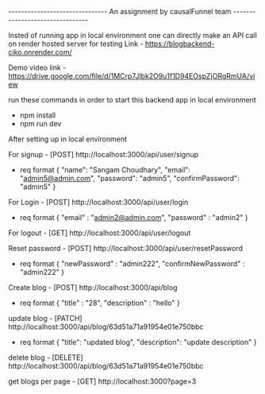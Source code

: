 ------------------------------- An assignment by causalFunnel team  --------------------------------

Insted of running app in local environment one can directly make an API call on render hosted server for testing
Link - https://blogbackend-ciko.onrender.com/

Demo video link - https://drive.google.com/file/d/1MCrp7Jlbk2O9u1f1D94EOspZjORgRmUA/view


run these commands in order to start this backend app in local environment

- npm install 
- npm run dev

After setting up in local environment 

For signup  - [POST] http://localhost:3000/api/user/signup
- req format 
{
    "name": "Sangam Choudhary",
    "email": "admin5@admin.com",
    "password": "admin5",
    "confirmPassword": "admin5"
}


For Login - [POST] http://localhost:3000/api/user/login
- req format {
    "email" : "admin2@admin.com",
    "password" : "admin2"
}


For logout - [GET] http://localhost:3000/api/user/logout

Reset password - [POST] http://localhost:3000/api/user/resetPassword
- req format
{
    "newPassword" : "admin222",
    "confirmNewPassword" : "admin222"
}

Create blog - [POST] http://localhost:3000/api/blog
- req format 
{
    "title" : "28",
    "description" : "hello"
}

update blog - [PATCH] http://localhost:3000/api/blog/63d51a71a91954e01e750bbc
- req format
{
    "title": "updated blog",
    "description": "update description"
}

delete blog - [DELETE] http://localhost:3000/api/blog/63d51a71a91954e01e750bbc

get blogs per page - [GET] http://localhost:3000?page=3

